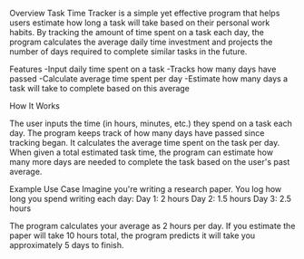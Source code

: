 Overview
Task Time Tracker is a simple yet effective program that helps users estimate how long a task will take based on their personal work habits. By tracking the amount of time spent on a task each day, the program calculates the average daily time investment and projects the number of days required to complete similar tasks in the future.

Features
-Input daily time spent on a task
-Tracks how many days have passed
-Calculate average time spent per day
-Estimate how many days a task will take to complete based on this average

How It Works

The user inputs the time (in hours, minutes, etc.) they spend on a task each day.
The program keeps track of how many days have passed since tracking began.
It calculates the average time spent on the task per day.
When given a total estimated task time, the program can estimate how many more days are needed to complete the task based on the user's past average.

Example Use Case
Imagine you're writing a research paper. You log how long you spend writing each day:
Day 1: 2 hours
Day 2: 1.5 hours
Day 3: 2.5 hours

The program calculates your average as 2 hours per day. If you estimate the paper will take 10 hours total, the program predicts it will take you approximately 5 days to finish.
